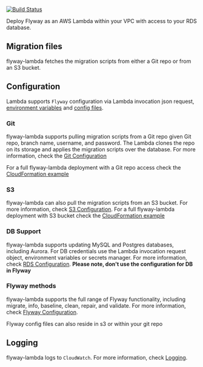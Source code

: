 [![Build Status](https://travis-ci.org/Geekoosh/flyway-lambda.svg?branch=master)](https://travis-ci.org/Geekoosh/flyway-lambda)

Deploy Flyway as an AWS Lambda within your VPC with access to your RDS database.

## Migration files
flyway-lambda fetches the migration scripts from either a Git repo or from an S3 bucket.

## Configuration
Lambda supports `Flyway` configuration via Lambda invocation json request, [environment variables](https://flywaydb.org/documentation/envvars) and [config files](https://flywaydb.org/documentation/configfiles).

### Git
flyway-lambda supports pulling migration scripts from a Git repo given Git repo, branch name, username, and password.
The Lambda clones the repo on its storage and applies the migration scripts over the database.
For more information, check the [Git Configuration](https://github.com/Geekoosh/flyway-lambda/wiki/Git-Configuration)

For a full flyway-lambda deployment with a Git repo access check the [CloudFormation example](https://github.com/Geekoosh/flyway-lambda/tree/master/examples/flyway-git)

### S3
flyway-lambda can also pull the migration scripts from an S3 bucket. For more information, check [S3 Configuration](https://github.com/Geekoosh/flyway-lambda/wiki/S3-Configuration).
For a full flyway-lambda deployment with S3 bucket check the [CloudFormation example](https://github.com/Geekoosh/flyway-lambda/tree/master/examples/flyway-s3)

### DB Support
flyway-lambda supports updating MySQL and Postgres databases, including Aurora.
For DB credentials use the Lambda invocation request object, environment variables or secrets manager. For more information, check [RDS Configuration](https://github.com/Geekoosh/flyway-lambda/wiki/RDS-Configuration).
**Please note, don't use the configuration for DB in Flyway**

### Flyway methods
flyway-lambda supports the full range of Flyway functionality, including migrate, info, baseline, clean, repair, and validate.
For more information, check [Flyway Configuration](https://github.com/Geekoosh/flyway-lambda/wiki/Flyway-Configuration).

Flyway config files can also reside in s3 or within your git repo

## Logging
flyway-lambda logs to `CloudWatch`.
For more information, check [Logging](https://github.com/Geekoosh/flyway-lambda/wiki/Logging).
